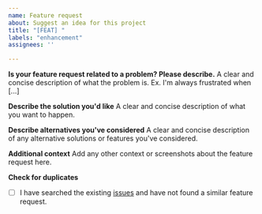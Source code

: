 ```yaml
---
name: Feature request
about: Suggest an idea for this project
title: "[FEAT] "
labels: "enhancement"
assignees: ''

---
```


**Is your feature request related to a problem? Please describe.**
A clear and concise description of what the problem is. Ex. I'm always frustrated when [...]

**Describe the solution you'd like**
A clear and concise description of what you want to happen.

**Describe alternatives you've considered**
A clear and concise description of any alternative solutions or features you've considered.

**Additional context**
Add any other context or screenshots about the feature request here.

**Check for duplicates**
- [ ] I have searched the existing [issues](https://github.com/chriskyfung/qwiklabs-completed-labs-tracker/issues) and have not found a similar feature request.